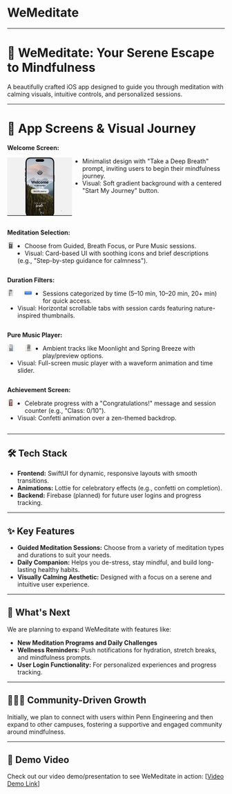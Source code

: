 # WeMeditate

---


# 📱 WeMeditate: Your Serene Escape to Mindfulness

A beautifully crafted iOS app designed to guide you through meditation with calming visuals, intuitive controls, and personalized sessions.

---
# 🌿 App Screens & Visual Journey

**Welcome Screen:**

<img src="/welcome.png" alt="Welcome picture" style="width: 150px; height: auto; float: left; margin: 0 1.5rem 1rem 0;" />

* Minimalist design with "Take a Deep Breath" prompt, inviting users to begin their mindfulness journey.
* Visual: Soft gradient background with a centered "Start My Journey" button.

<div style="clear: both;"></div>

**Meditation Selection:**

<img src="/selection1.png" alt="Selection1 picture" style="width: auto; max-height: 15px; float: left; margin: 0 1.5rem 1rem 0;" />

* Choose from Guided, Breath Focus, or Pure Music sessions.
* Visual: Card-based UI with soothing icons and brief descriptions (e.g., "Step-by-step guidance for calmness").

<div style="clear: both;"></div>

**Duration Filters:**

<img src="/selection2.png" alt="Selection2 picture" style="width: auto; max-height: 15px; float: left; margin: 0 1.5rem 1rem 0;" />
<img src="/selection3.png" alt="Selection3 picture" style="width: auto; max-height: 15px; float: left; margin: 0 1.5rem 1rem 0;" />

* Sessions categorized by time (5–10 min, 10–20 min, 20+ min) for quick access.
* Visual: Horizontal scrollable tabs with session cards featuring nature-inspired thumbnails.

<div style="clear: both;"></div>

**Pure Music Player:**

<img src="/Player1.png" alt="player1 picture" style="width: auto; max-height: 15px; float: left; margin: 0 1.5rem 1rem 0;" />
<img src="/Player2.png" alt="player2 picture" style="width: auto; max-height: 15px; float: left; margin: 0 1.5rem 1rem 0;" />

* Ambient tracks like Moonlight and Spring Breeze with play/preview options.
* Visual: Full-screen music player with a waveform animation and time slider.

<div style="clear: both;"></div>

**Achievement Screen:**

<img src="/achievement.png" alt="Profile picture" style="width: auto; max-height: 15px; float: left; margin: 0 1.5rem 1rem 0;" />

* Celebrate progress with a "Congratulations!" message and session counter (e.g., "Class: 0/10").
* Visual: Confetti animation over a zen-themed backdrop.

<div style="clear: both;"></div>

---

## 🛠️ Tech Stack

- **Frontend:** SwiftUI for dynamic, responsive layouts with smooth transitions.
- **Animations:** Lottie for celebratory effects (e.g., confetti on completion).
- **Backend:** Firebase (planned) for future user logins and progress tracking.

---

## ✨ Key Features

- **Guided Meditation Sessions:** Choose from a variety of meditation types and durations to suit your needs.
- **Daily Companion:** Helps you de-stress, stay mindful, and build long-lasting healthy habits.
- **Visually Calming Aesthetic:** Designed with a focus on a serene and intuitive user experience.

---

## 🚀 What's Next

We are planning to expand WeMeditate with features like:

- **New Meditation Programs and Daily Challenges**
- **Wellness Reminders:**  Push notifications for hydration, stretch breaks, and mindfulness prompts.
- **User Login Functionality:** For personalized experiences and progress tracking.

---

## 🧑‍🤝‍🧑 Community-Driven Growth

Initially, we plan to connect with users within Penn Engineering and then expand to other campuses, fostering a supportive and engaged community around mindfulness.

---
## 🎥 Demo Video

Check out our video demo/presentation to see WeMeditate in action: [[Video Demo Link](https://www.youtube.com/watch?v=kTgs8VgtaGw)]
